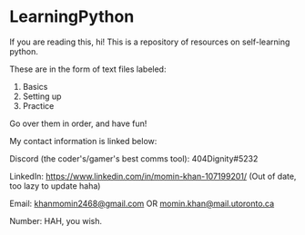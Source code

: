 # LearningPython

If you are reading this, hi! This is a repository of resources on self-learning python. 

These are in the form of text files labeled: 
1. Basics
2. Setting up
3. Practice

Go over them in order, and have fun!



My contact information is linked below:

Discord (the coder's/gamer's best comms tool): 404Dignity#5232

LinkedIn: https://www.linkedin.com/in/momin-khan-107199201/ (Out of date, too lazy to update haha)

Email: khanmomin2468@gmail.com OR momin.khan@mail.utoronto.ca

Number: HAH, you wish. 
